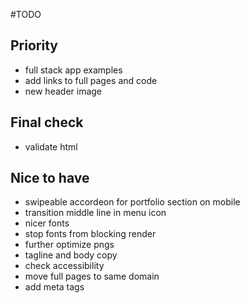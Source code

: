 #TODO
## Priority
- full stack app examples
- add links to full pages and code
- new header image

## Final check
- validate html

## Nice to have
- swipeable accordeon for portfolio section on mobile
- transition middle line in menu icon
- nicer fonts
- stop fonts from blocking render
- further optimize pngs
- tagline and body copy
- check accessibility
- move full pages to same domain
- add meta tags
